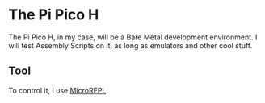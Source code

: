 # The Pi Pico H
The Pi Pico H, in my case, will be a Bare Metal development environment. I will test Assembly Scripts on it, as long as emulators and other cool stuff.

## Tool
To control it, I use  [MicroREPL](https://play.google.com/store/apps/details?id=micro.repl.ma7moud3ly&hl=en&referrer=utm_source%3Dgoogle%26utm_medium%3Dorganic%26utm_term%3Dmicrorepl+play+store&pcampaignid=APPU_1_e3GdZpuCF9eD9u8P26GZgAQ).